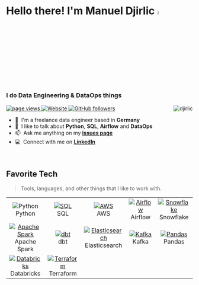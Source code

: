 <h1 align="left" id="djirlic-title">Hello there! I'm Manuel Djirlic <img src="https://media.giphy.com/media/hvRJCLFzcasrR4ia7z/giphy.gif" width="5%"></h1>
<h3 align="left">I do Data Engineering & DataOps things</h3>

<a href="#djirlic-title">
  <img src="https://raw.githubusercontent.com/Djirlic/github-stats-transparent/output/generated/overview.svg" alt="djirlic" align="right" />
</a>

<p align="left">
  <a href="https://github.com/Djirlic/Djirlic">
    <img src="https://komarev.com/ghpvc/?username=djirlic" alt="page views" />
  </a>
  <a href="https://djirlic.com">
    <img alt="Website" src="https://img.shields.io/website?url=https%3A%2F%2Fdjirlic.com">
  </a>
  <a href="https://github.com/Djirlic?tab=followers">
    <img alt="GitHub followers" src="https://img.shields.io/github/followers/Djirlic?style=flat&logo=github">
  </a>
</p>

- :office: &nbsp;I'm a freelance data engineer based in **Germany**
- :speech_balloon: &nbsp;I like to talk about **Python**, **SQL**, **Airflow** and **DataOps**
- :mailbox: &nbsp;Ask me anything on my **[issues page]**
- :computer: &nbsp;Connect with me on **[LinkedIn]**

<br>

<h2 align="left" id="djirlic-tech">Favorite Tech</h2>

> Tools, languages, and other things that I like to work with.

<table>
  <tr>
    <td align="center" width="150>
      <a href="#djirlic-tech">
        <img src="https://img.shields.io/badge/Python-FFD43B?style=for-the-badge&logo=python&logoColor=blue" alt="Python" />
      </a>
      <br>Python
    </td>
    <td align="center" width="150">
      <a href="#djirlic-tech">
        <img src="https://img.shields.io/badge/SQL-CC2927?style=for-the-badge&logo=database&logoColor=white" alt="SQL" />
      </a>
      <br>SQL
    </td>
    <td align="center" width="150">
      <a href="#djirlic-tech">
        <img src="https://img.shields.io/badge/AWS-232F3E?style=for-the-badge&logo=amazon-aws&logoColor=white" alt="AWS" />
      </a>
      <br>AWS
    </td>
    <td align="center" width="150">
      <a href="#djirlic-tech" >
        <img src="https://img.shields.io/badge/Apache%20Airflow-017CEE?style=for-the-badge&logo=apache-airflow&logoColor=white" alt="Airflow" />
      </a>
      <br>Airflow
    </td>
    <td align="center" width="150"> 
      <a href="#djirlic-tech" >
        <img src="https://img.shields.io/badge/Snowflake-29B5E8?style=for-the-badge&logo=snowflake&logoColor=white" alt="Snowflake" />
      </a>
      <br>Snowflake
    </td>
  </tr>
  <tr>
    <td align="center"  width="150">
      <a href="#djirlic-tech">
        <img src="https://img.shields.io/badge/Apache_Spark-FFFFFF?style=for-the-badge&logo=apachespark&logoColor=#E35A16" alt="Apache Spark" />
      </a>
      <br>Apache Spark
    </td>
    <td align="center" width="150">
      <a href="#djirlic-tech" >
        <img src="https://img.shields.io/badge/dbt-FF694B?style=for-the-badge&logo=dbt&logoColor=white" alt="dbt" />
      </a>
      <br>dbt
    </td>
    <td align="center" width="150">
      <a href="#djirlic-tech" >
        <img src="https://img.shields.io/badge/Elasticsearch-005571?style=for-the-badge&logo=elasticsearch&logoColor=white" alt="Elasticsearch" />
      </a>
      <br>Elasticsearch
    </td>
    <td align="center" width="150">
      <a href="#djirlic-tech" >
        <img src="https://img.shields.io/badge/Apache%20Kafka-231F20?style=for-the-badge&logo=apachekafka&logoColor=white" alt="Kafka" />
      </a>
      <br>Kafka
    </td>
    <td align="center" width="150">
      <a href="#djirlic-tech" >
        <img src="https://img.shields.io/badge/Pandas-2C2D72?style=for-the-badge&logo=pandas&logoColor=white" alt="Pandas" />
      </a>
      <br>Pandas
    </td>
  </tr>
  <tr>
    <td align="center" width="150">
      <a href="#djirlic-tech" >
        <img src="https://img.shields.io/badge/Databricks-FF3621?style=for-the-badge&logo=Databricks&logoColor=white" alt="Databricks" />
      </a>
      <br>Databricks
    </td>
    <td align="center" width="150">
      <a href="#djirlic-tech" >
        <img src="https://img.shields.io/badge/Terraform-7B42BC?style=for-the-badge&logo=terraform&logoColor=white" alt="Terraform" />
      </a>
      <br>Terraform
    </td>
  </tr>
  
</table>

[linkedin]: https://www.linkedin.com/in/djirlic "Manuel Djirlic LinkedIn"
[issues page]: https://github.com/Djirlic/Djirlic/issues "Djirlic/issues"
